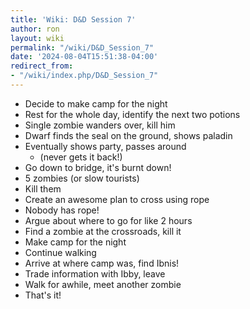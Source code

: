 ```yaml
---
title: 'Wiki: D&D Session 7'
author: ron
layout: wiki
permalink: "/wiki/D&D_Session_7"
date: '2024-08-04T15:51:38-04:00'
redirect_from:
- "/wiki/index.php/D&D_Session_7"
---
```


-   Decide to make camp for the night
-   Rest for the whole day, identify the next two potions
-   Single zombie wanders over, kill him
-   Dwarf finds the seal on the ground, shows paladin
-   Eventually shows party, passes around
    -   (never gets it back!)
-   Go down to bridge, it\'s burnt down!
-   5 zombies (or slow tourists)
-   Kill them
-   Create an awesome plan to cross using rope
-   Nobody has rope!
-   Argue about where to go for like 2 hours
-   Find a zombie at the crossroads, kill it
-   Make camp for the night
-   Continue walking
-   Arrive at where camp was, find Ibnis!
-   Trade information with Ibby, leave
-   Walk for awhile, meet another zombie
-   That\'s it!
